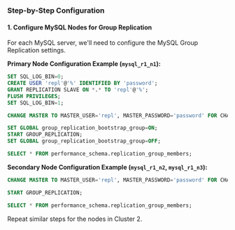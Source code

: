 ### Step-by-Step Configuration

#### 1. Configure MySQL Nodes for Group Replication

For each MySQL server, we'll need to configure the MySQL Group Replication settings.

**Primary Node Configuration Example (`mysql_r1_n1`):**
```sql
SET SQL_LOG_BIN=0;
CREATE USER 'repl'@'%' IDENTIFIED BY 'password';
GRANT REPLICATION SLAVE ON *.* TO 'repl'@'%';
FLUSH PRIVILEGES;
SET SQL_LOG_BIN=1;

CHANGE MASTER TO MASTER_USER='repl', MASTER_PASSWORD='password' FOR CHANNEL 'group_replication_recovery';

SET GLOBAL group_replication_bootstrap_group=ON;
START GROUP_REPLICATION;
SET GLOBAL group_replication_bootstrap_group=OFF;

SELECT * FROM performance_schema.replication_group_members;
```

**Secondary Node Configuration Example (`mysql_r1_n2`, `mysql_r1_n3`):**
```sql
CHANGE MASTER TO MASTER_USER='repl', MASTER_PASSWORD='password' FOR CHANNEL 'group_replication_recovery';

START GROUP_REPLICATION;

SELECT * FROM performance_schema.replication_group_members;
```

Repeat similar steps for the nodes in Cluster 2.